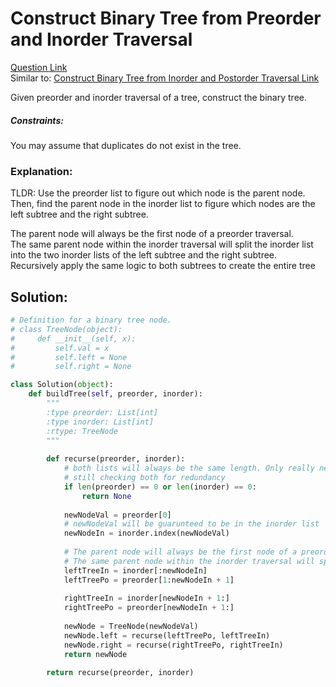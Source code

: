 # Construct Binary Tree from Preorder and Inorder Traversal

[Question Link](https://leetcode.com/explore/learn/card/data-structure-tree/133/conclusion/943/)     
Similar to: [Construct Binary Tree from Inorder and Postorder Traversal Link](https://leetcode.com/explore/learn/card/data-structure-tree/133/conclusion/942/)  

Given preorder and inorder traversal of a tree, construct the binary tree.

##### Constraints:
You may assume that duplicates do not exist in the tree.

### Explanation:
TLDR: Use the preorder list to figure out which node is the parent node. Then, find the parent node in the inorder list to figure which nodes are the left subtree and the right subtree.  

The parent node will always be the first node of a preorder traversal.  
The same parent node within the inorder traversal will split the inorder list into the two inorder lists of the left subtree and the right subtree.  
Recursively apply the same logic to both subtrees to create the entire tree

## Solution:
```Python
# Definition for a binary tree node.
# class TreeNode(object):
#     def __init__(self, x):
#         self.val = x
#         self.left = None
#         self.right = None

class Solution(object):
    def buildTree(self, preorder, inorder):
        """
        :type preorder: List[int]
        :type inorder: List[int]
        :rtype: TreeNode
        """
        
        def recurse(preorder, inorder):
            # both lists will always be the same length. Only really need to check either list
            # still checking both for redundancy
            if len(preorder) == 0 or len(inorder) == 0:
                return None
            
            newNodeVal = preorder[0]
            # newNodeVal will be guarunteed to be in the inorder list
            newNodeIn = inorder.index(newNodeVal)
        	
   			# The parent node will always be the first node of a preorder traversal.  
			# The same parent node within the inorder traversal will split the inorder list into the two inorder lists of the left subtree and the right subtree.  
            leftTreeIn = inorder[:newNodeIn]
            leftTreePo = preorder[1:newNodeIn + 1]
            
            rightTreeIn = inorder[newNodeIn + 1:]
            rightTreePo = preorder[newNodeIn + 1:]
            
            newNode = TreeNode(newNodeVal)
            newNode.left = recurse(leftTreePo, leftTreeIn)
            newNode.right = recurse(rightTreePo, rightTreeIn)
            return newNode
        
        return recurse(preorder, inorder)
```
